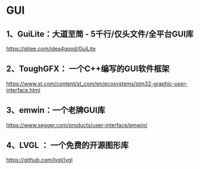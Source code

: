# GUI

## 1、GuiLite：⼤道⾄简 - 5千⾏/仅头文件/全平台GUI库

https://gitee.com/idea4good/GuiLite

## 2、ToughGFX： ⼀个C++编写的GUI软件框架

https://www.st.com/content/st_com/en/ecosystems/stm32-graphic-user-interface.html

## 3、emwin：⼀个老牌GUI库

https://www.segger.com/products/user-interface/emwin/

## 4、LVGL ： ⼀个免费的开源图形库

https://github.com/lvgl/lvgl

